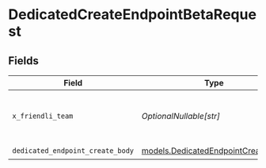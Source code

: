 # DedicatedCreateEndpointBetaRequest


## Fields

| Field                                                                          | Type                                                                           | Required                                                                       | Description                                                                    |
| ------------------------------------------------------------------------------ | ------------------------------------------------------------------------------ | ------------------------------------------------------------------------------ | ------------------------------------------------------------------------------ |
| `x_friendli_team`                                                              | *OptionalNullable[str]*                                                        | :heavy_minus_sign:                                                             | ID of team to run requests as (optional parameter).                            |
| `dedicated_endpoint_create_body`                                               | [models.DedicatedEndpointCreateBody](../models/dedicatedendpointcreatebody.md) | :heavy_check_mark:                                                             | N/A                                                                            |